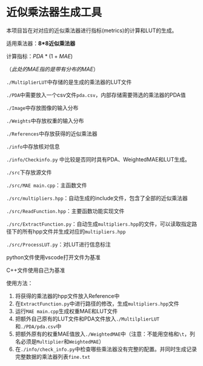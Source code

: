 # 近似乘法器生成工具

本项目旨在对对应的近似乘法器进行指标(metrics)的计算和LUT的生成。

适用乘法器：**8*8近似乘法器**

计算指标：$PDA * (1+MAE)$

（*此处的MAE指的是带有分布的MAE*）



`./MultiplierLUT`中存储的是生成的乘法器的LUT文件

`./PDA`中需要放入一个csv文件`pda.csv`，内部存储需要筛选的乘法器的PDA值

`./Image`中存放图像的输入分布

`./Weights`中存放权重的输入分布

`./References`中存放获得的近似乘法器

`./info`中存放核对信息

`./info/Checkinfo.py` 中比较是否同时具有PDA、WeightedMAE和LUT生成。



`./src`下存放源文件

`./src/MAE main.cpp`：主函数文件

`./src/multipliers.hpp`：自动生成的include文件，包含了全部的近似乘法器

`./src/ReadFunction.hpp`：主要函数功能实现文件

`./src/ExtractFunction.py`：自动生成`multipliers.hpp`的文件，可以读取指定路径下的所有hpp文件并生成对应的`multipliers.hpp`

`./src/ProcessLUT.py`：对LUT进行信息标注



python文件使用vscode打开文件为基准

C++文件使用自己为基准





使用方法：

1. 将获得的乘法器的hpp文件放入Reference中
2. 在`ExtractFunction.py`中进行路径的修改，生成`multipliers.hpp`文件
3. 运行`MAE main.cpp`生成权重MAE和LUT文件
4. 把额外自己原有的LUT文件和PDA文件放入`./MultilplierLUT`和`./PDA/pda.csv`中
5. 把额外原有的权重MAE值放入`./WeightedMAE`中（注意：不能用空格和`\t`，列名必须是`Multiplier`和`WeightedMAE`）
6. 在`./info/check_info.py`中检查哪些乘法器没有完整的配置。并同时生成记录完整数据的乘法器列表`fine.txt`
